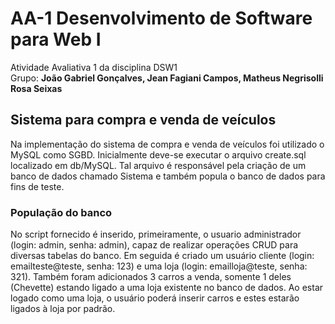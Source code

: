 # AA-1 Desenvolvimento de Software para Web I
Atividade Avaliativa 1 da disciplina DSW1  
Grupo: **João Gabriel Gonçalves, Jean Fagiani Campos, Matheus Negrisolli Rosa Seixas**
## Sistema para compra e venda de veículos
Na implementação do sistema de compra e venda de veículos foi utilizado o MySQL como SGBD.
Inicialmente deve-se executar o arquivo create.sql localizado em db/MySQL. Tal arquivo é responsável pela criação de um banco de dados chamado Sistema e também popula o banco de dados para fins de teste. 
### População do banco
No script fornecido é inserido, primeiramente, o usuario administrador (login: admin, senha: admin), capaz de realizar operações CRUD para diversas tabelas do banco. Em seguida é criado um usuário cliente (login: emailteste@teste, senha: 123) e uma loja (login: emailloja@teste, senha: 321). Também foram adicionados 3 carros a venda, somente 1 deles (Chevette) estando ligado a uma loja existente no banco de dados. Ao estar logado como uma loja, o usuário poderá inserir carros e estes estarão ligados à loja por padrão.
